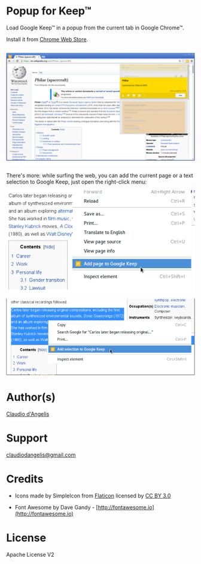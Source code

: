 # Popup for Keep™

Load Google Keep™ in a popup from the current tab in Google Chrome™.

Install it from [Chrome Web Store](https://chrome.google.com/webstore/detail/popup-for-keep/fhcmhglnohogibbbpbodmjeggpdlboop).

![Screen4](screenshots/screenshot-04.png)

There's more: while surfing the web, you can add the current page or a text selection to Google Keep, just open the right-click menu:

![Screen5](screenshots/screenshot-05-add-page.png)

![Screen6](screenshots/screenshot-06-add-selection.png)

# Author(s)

[Claudio d'Angelis](http://claudiodangelis.com)

# Support

claudiodangelis@gmail.com

# Credits

- Icons made by SimpleIcon from [Flaticon](http://flaticon.com) licensed by <a href="http://creativecommons.org/licenses/by/3.0/" title="Creative Commons BY 3.0">CC BY 3.0</a></div>

- Font Awesome by Dave Gandy - [http://fontawesome.io](http://fontawesome.io)
# License

Apache License V2
